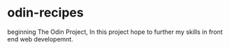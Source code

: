 # odin-recipes
beginning The Odin Project, In this project hope to further my skills in
front end web developemnt.
